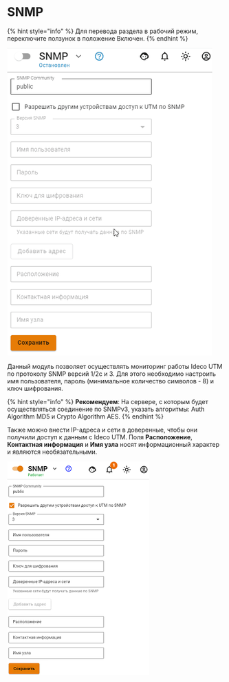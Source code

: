# SNMP

{% hint style="info" %}
Для перевода раздела в рабочий режим, переключите ползунок в положение Включен.
{% endhint %}

![](../../.gitbook/assets/snmp-gif.gif)

Данный модуль позволяет осуществлять мониторинг работы Ideco UTM по протоколу SNMP версий 1/2c и 3. Для этого необходимо настроить имя пользователя, пароль (минимальное количество символов - 8) и ключ шифрования.

{% hint style="info" %}
**Рекомендуем**: На сервере, с которым будет осуществляться соединение по SNMPv3, указать алгоритмы: Auth Algorithm MD5 и Crypto Algorithm AES.
{% endhint %}

Также можно внести IP-адреса и сети в доверенные, чтобы они получили доступ к данным с Ideco UTM. Поля **Расположение**, **Контактная информация** и **Имя узла** носят информационный характер и являются необязательными.

![](../../.gitbook/assets/snmp-set.png)

